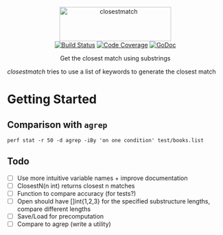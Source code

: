 
<p align="center">
<img
    src="logo.png"
    width="260" height="80" border="0" alt="closestmatch">
<br>
<a href="https://travis-ci.org/schollz/closestmatch"><img src="https://img.shields.io/travis/schollz/closestmatch.svg?style=flat-square" alt="Build Status"></a>
<a href="http://gocover.io/github.com/schollz/closestmatch"><img src="https://img.shields.io/badge/coverage-0%25-red.svg?style=flat-square" alt="Code Coverage"></a>
<a href="https://godoc.org/github.com/schollz/closestmatch"><img src="https://img.shields.io/badge/api-reference-blue.svg?style=flat-square" alt="GoDoc"></a>
</p>

<p align="center">Get the closest match using substrings</a></p>

*closestmatch* tries to use a list of keywords to generate the closest match


Getting Started
===============

## Comparison with `agrep`

```
perf stat -r 50 -d agrep -iBy 'on one condition' test/books.list
```

## Todo

- [ ] Use more intuitive variable names + improve documentation
- [ ] ClosestN(n int) returns closest n matches
- [ ] Function to compare accuracy (for tests?)
- [ ] Open should have []int{1,2,3} for the specified substructure lengths, compare different lengths
- [ ] Save/Load for precomputation
- [ ] Compare to agrep (write a utility)
